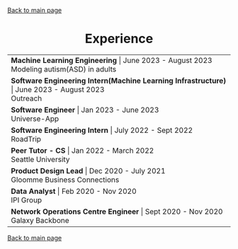 [Back to main page](./../README.md)

<h1 align="center">Experience</h1>
<table align="center">
  <tr>
    <td>
      <b>Machine Learning Engineering</b> | June 2023 - August 2023<br />
      Modeling autism(ASD) in adults<br />
    </td>
  </tr>
  <tr>
    <td>
      <b>Software Engineering Intern(Machine Learning Infrastructure)</b> | June 2023 - August 2023<br />
      Outreach<br />
    </td>
  </tr>
  <tr>
    <td>
      <b>Software Engineer</b> | Jan 2023 - June 2023<br />
      Universe-App<br />
    </td>
  </tr>
  <tr>
    <td>
      <b>Software Engineering Intern</b> | July 2022 - Sept 2022<br />
      RoadTrip<br />
    </td>
  </tr>
  <tr>
    <td>
      <b>Peer Tutor - CS</b> | Jan 2022 - March 2022<br />
      Seattle University<br />
    </td>
  </tr>
  <tr>
    <td>
      <b>Product Design Lead</b> | Dec 2020 - July 2021<br />
      Gloomme Business Connections<br />
    </td>
  </tr>
   <tr>
    <td>
      <b>Data Analyst</b> | Feb 2020 - Nov 2020<br />
      IPI Group<br />
    </td>
  </tr>
   <tr>
    <td>
      <b>Network Operations Centre Engineer</b> | Sept 2020 - Nov 2020<br />
      Galaxy Backbone<br />
    </td>
  </tr>
</table>

[Back to main page](./../README.md)
